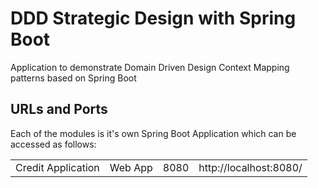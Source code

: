 # DDD Strategic Design with Spring Boot
Application to demonstrate Domain Driven Design Context Mapping patterns based on Spring Boot


## URLs and Ports
Each of the modules is it's own Spring Boot Application which can be accessed as follows:

<table>
    <tr>
        <td>Credit Application</td>
        <td>Web App</td>
        <td>8080</td>
        <td>http://localhost:8080/
    </tr>
</table>